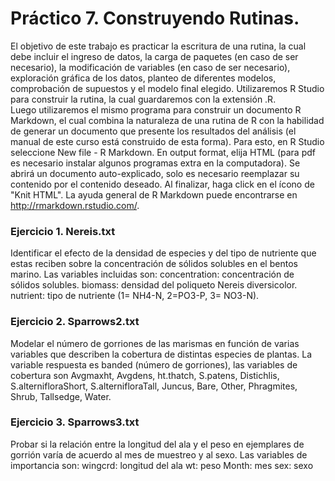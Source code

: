 # Práctico 7. Construyendo Rutinas.


El objetivo de este trabajo es practicar la escritura de una rutina, la cual debe incluir el ingreso de datos, la carga de paquetes (en caso de ser necesario), la modificación de variables (en caso de ser necesario), exploración gráfica de los datos, planteo de diferentes modelos, comprobación de supuestos y el modelo final elegido. Utilizaremos R Studio para construir la rutina, la cual guardaremos con la extensión .R.     
Luego utilizaremos el mismo programa para construir un documento R Markdown, el cual combina la naturaleza de una rutina de R con la habilidad de generar un documento que presente los resultados del análisis (el manual de este curso está construido de esta forma). Para esto, en R Studio seleccione New file - R Markdown. En output format, elija HTML (para pdf es necesario instalar algunos programas extra en la computadora). Se abrirá un documento auto-explicado, solo es necesario reemplazar su contenido por el contenido deseado. Al finalizar, haga click en el ícono de "Knit HTML". La ayuda general de R Markdown puede encontrarse en http://rmarkdown.rstudio.com/.         


### Ejercicio 1. Nereis.txt

Identificar el efecto de la densidad de especies y del tipo de nutriente que estas reciben sobre la concentración de sólidos solubles en el bentos marino. Las variables incluidas son:
concentration:  concentración de sólidos solubles.
biomass: densidad del poliqueto Nereis diversicolor.
nutrient: tipo de nutriente (1= NH4-N, 2=PO3-P, 3= NO3-N).

### Ejercicio 2. Sparrows2.txt

Modelar el número de gorriones de las marismas en función de varias variables que describen la cobertura de distintas especies de plantas. La variable respuesta es banded (número de gorriones), las variables de cobertura son Avgmaxht, Avgdens, ht.thatch, S.patens, Distichlis, S.alternifloraShort, S.alternifloraTall, Juncus, Bare, Other, Phragmites, Shrub, Tallsedge, Water.

### Ejercicio 3. Sparrows3.txt 

Probar si la relación entre la longitud del ala y el peso en ejemplares de gorrión varía de acuerdo al mes de muestreo y al sexo. 
Las variables de importancia son:
wingcrd: longitud del ala
wt: peso
Month: mes
sex: sexo 
